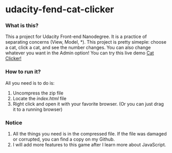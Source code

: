 # udacity-fend-cat-clicker

### What is this?

This a project for Udacity Front-end Nanodegree. It is a practice of separating concerns (View, Model, \*). This project is pretty simeple: choose a cat, click a cat, and see the number changes. You can also change whatever you want in the Admin option! You can try this live demo [Cat Clicker!](https://iamzhaihy.github.io/udacity-fend-cat-clicker/)



### How to run it?

All you need is to do is:

1. Uncompress the zip file
2. Locate the *index.html* file
3. Right click and open it with your favorite browser.
   (Or you can just drag it to a running browser)




### Notice

1. All the things you need is in the compressed file. If the file was damaged or corrupted, you can find a copy on my Github.
2. I will add more features to this game after I learn more about JavaScript.
